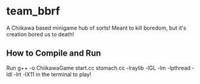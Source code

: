 # team_bbrf
A Chiikawa based minigame hub of sorts! Meant to kill boredom, but it's creation bored us to death!
## How to Compile and Run
Run 
g++ -o ChiikawaGame start.cc stomach.cc -lraylib -lGL -lm -lpthread -ldl -lrt -lX11 
in the terminal to play!
